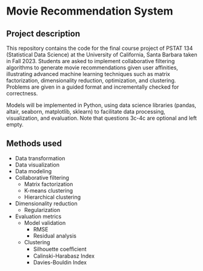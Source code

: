 # Movie Recommendation System

## Project description
This repository contains the code for the final course project of PSTAT 134 (Statistical Data Science) at the University of California, Santa Barbara taken in Fall 2023. Students are asked to implement collaborative filtering algorithms to generate movie recommendations given user affinities, illustrating advanced machine learning techniques such as matrix factorization, dimensionality reduction, optimization, and clustering. Problems are given in a guided format and incrementally checked for correctness. 

Models will be implemented in Python, using data science libraries (pandas, altair, seaborn, matplotlib, sklearn) to facilitate data processing, visualization, and evaluation. Note that questions 3c-4c are optional and left empty. 

## Methods used
* Data transformation
* Data visualization  
* Data modeling 
* Collaborative filtering
    * Matrix factorization
    * K-means clustering 
    * Hierarchical clustering  
* Dimensionality reduction
    * Regularization 
* Evaluation metrics 
    * Model validation
        * RMSE
        * Residual analysis
    * Clustering
        * Silhouette coeﬀicient
        * Calinski-Harabasz Index
        * Davies-Bouldin Index 
